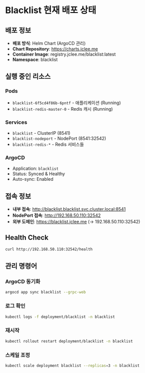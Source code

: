 # Blacklist 현재 배포 상태

## 배포 정보
- **배포 방식**: Helm Chart (ArgoCD 관리)
- **Chart Repository**: https://charts.jclee.me
- **Container Image**: registry.jclee.me/blacklist:latest
- **Namespace**: blacklist

## 실행 중인 리소스

### Pods
- `blacklist-6f5cd4f86b-6pntf` - 애플리케이션 (Running)
- `blacklist-redis-master-0` - Redis 캐시 (Running)

### Services
- `blacklist` - ClusterIP (8541)
- `blacklist-nodeport` - NodePort (8541:32542)
- `blacklist-redis-*` - Redis 서비스들

### ArgoCD
- Application: `blacklist`
- Status: Synced & Healthy
- Auto-sync: Enabled

## 접속 정보
- **내부 접속**: http://blacklist.blacklist.svc.cluster.local:8541
- **NodePort 접속**: http://192.168.50.110:32542
- **외부 도메인**: https://blacklist.jclee.me (→ 192.168.50.110:32542)

## Health Check
```bash
curl http://192.168.50.110:32542/health
```

## 관리 명령어

### ArgoCD 동기화
```bash
argocd app sync blacklist --grpc-web
```

### 로그 확인
```bash
kubectl logs -f deployment/blacklist -n blacklist
```

### 재시작
```bash
kubectl rollout restart deployment/blacklist -n blacklist
```

### 스케일 조정
```bash
kubectl scale deployment blacklist --replicas=3 -n blacklist
```